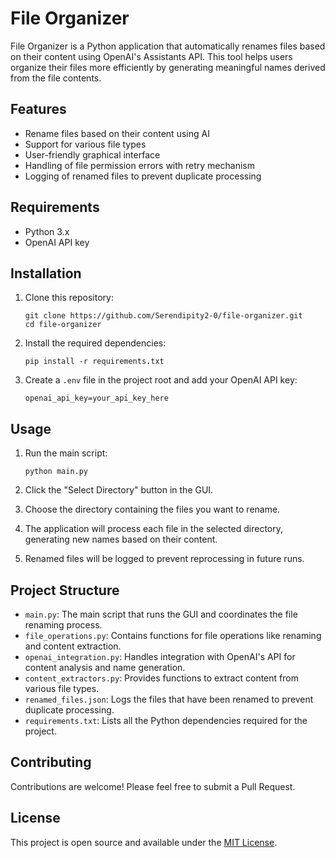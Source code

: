 # File Organizer

File Organizer is a Python application that automatically renames files based on their content using OpenAI's Assistants API. This tool helps users organize their files more efficiently by generating meaningful names derived from the file contents.

## Features

- Rename files based on their content using AI
- Support for various file types
- User-friendly graphical interface
- Handling of file permission errors with retry mechanism
- Logging of renamed files to prevent duplicate processing

## Requirements

- Python 3.x
- OpenAI API key

## Installation

1. Clone this repository:
   ```
   git clone https://github.com/Serendipity2-0/file-organizer.git
   cd file-organizer
   ```

2. Install the required dependencies:
   ```
   pip install -r requirements.txt
   ```

3. Create a `.env` file in the project root and add your OpenAI API key:
   ```
   openai_api_key=your_api_key_here
   ```

## Usage

1. Run the main script:
   ```
   python main.py
   ```

2. Click the "Select Directory" button in the GUI.

3. Choose the directory containing the files you want to rename.

4. The application will process each file in the selected directory, generating new names based on their content.

5. Renamed files will be logged to prevent reprocessing in future runs.

## Project Structure

- `main.py`: The main script that runs the GUI and coordinates the file renaming process.
- `file_operations.py`: Contains functions for file operations like renaming and content extraction.
- `openai_integration.py`: Handles integration with OpenAI's API for content analysis and name generation.
- `content_extractors.py`: Provides functions to extract content from various file types.
- `renamed_files.json`: Logs the files that have been renamed to prevent duplicate processing.
- `requirements.txt`: Lists all the Python dependencies required for the project.

## Contributing

Contributions are welcome! Please feel free to submit a Pull Request.

## License

This project is open source and available under the [MIT License](LICENSE).
